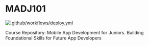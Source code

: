 # MADJ101
[![.github/workflows/deploy.yml](https://github.com/skunkworksza/MADJ101/actions/workflows/deploy.yml/badge.svg)](https://github.com/skunkworksza/MADJ101/actions/workflows/deploy.yml)

Course Repository: Mobile App Development for Juniors. Building Foundational Skills for Future App Developers
